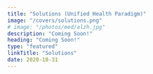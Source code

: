 ```yaml
---
title: "Solutions (Unified Health Paradigm)"
image: "/covers/solutions.png"
# image: "/photos/med/alzh.jpg"
description: "Coming Soon!"
heading: "Coming Soon!"
type: "featured"
linkTitle: "Solutions"
date: 2020-10-31
---
```

